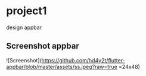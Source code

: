 ﻿# project1

design appbar

## Screenshot appbar
![Screenshot](https://github.com/hd4y2t/flutter-appbar/blob/master/assets/ss.jpeg?raw=true =24x48)
